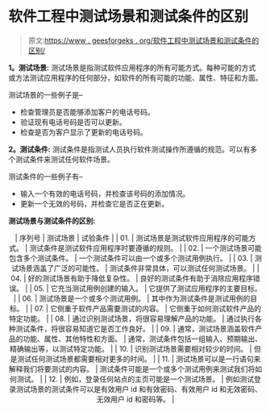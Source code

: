 # 软件工程中测试场景和测试条件的区别

> 原文:[https://www . geesforgeks . org/软件工程中测试场景和测试条件的区别/](https://www.geeksforgeeks.org/difference-between-test-scenario-and-test-condition-in-software-engineering/)

**1。测试场景:**
测试场景是指测试软件应用程序的所有可能方式。每种可能的方式或方法测试应用程序的任何部分，如软件的所有可能的功能、属性、特征和方面。

测试场景的一些例子是–

*   检查管理员是否能够添加客户的电话号码。
*   验证现有电话号码是否可以更新。
*   检查是否为客户显示了更新的电话号码。

**2。测试条件:**
测试条件是指测试人员执行软件测试操作所遵循的规范。可以有多个测试条件来测试任何软件场景。

测试条件的一些例子有–

*   输入一个有效的电话号码，并检查该号码的添加情况。
*   更新一个无效的号码，并检查它是否正在更新。

**测试场景与测试条件的区别:**

<center>

| 序列号 | 测试场景 | 试验条件 |
| 01. | 测试场景是测试软件应用程序的可能方式。 | 测试条件是测试软件应用程序时要遵循的规则。 |
| 02. | 一个测试场景可能包含多个测试条件。 | 一个测试条件可以由一个或多个测试用例执行。 |
| 03. | 测试场景涵盖了广泛的可能性。 | 测试条件非常具体，可以测试任何测试场景。 |
| 04. | 好的测试场景有助于降低复杂性。 | 良好的测试条件有助于消除应用程序错误。 |
| 05. | 它充当测试用例创建的输入。 | 它提供了测试应用程序的主要目标。 |
| 06. | 测试场景是一个或多个测试用例。 | 其中作为测试条件是测试用例的目标。 |
| 07. | 它侧重于软件产品需要测试的内容。 | 它侧重于如何测试软件产品的特定功能。 |
| 08. | 通过识别测试场景，将很容易理解产品的功能。 | 通过执行各种测试条件，将很容易知道它是否工作良好。 |
| 09. | 通常，测试场景涵盖软件产品的功能、属性、其他特性和方面。 | 通常，测试条件包括一组输入、预期输出、精确输出等，以测试特定功能。 |
| 10. | 识别测试场景需要相对较少的时间。 | 但是测试任何测试场景都需要相对更多的时间。 |
| 11. | 测试场景可以是一行语句来解释我们将要测试的内容。 | 测试条件可能是一个或多个测试用例来测试我们将如何测试。 |
| 12. | 例如，登录任何站点的主页可能是一个测试场景。 | 例如测试登录测试场景的测试条件可以是有效用户 id 和有效密码、有效用户 id 和无效密码、无效用户 id 和密码等。 |

</center>